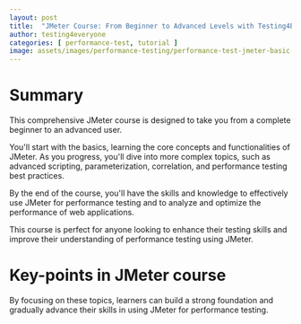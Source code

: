 ```yaml
---
layout: post
title:  "JMeter Course: From Beginner to Advanced Levels with Testing4Everyone"
author: testing4everyone
categories: [ performance-test, tutorial ]
image: assets/images/performance-testing/performance-test-jmeter-basic-course.png
---
```

# Summary

This comprehensive JMeter course is designed to take you from a complete beginner to an advanced user.

You'll start with the basics, learning the core concepts and functionalities of JMeter. As you progress, you'll dive into more complex topics, such as advanced scripting, parameterization, correlation, and performance testing best practices.

By the end of the course, you'll have the skills and knowledge to effectively use JMeter for performance testing and to analyze and optimize the performance of web applications.

This course is perfect for anyone looking to enhance their testing skills and improve their understanding of performance testing using JMeter.

# Key-points in JMeter course
By focusing on these topics, learners can build a strong foundation and gradually advance their skills in using JMeter for performance testing.


